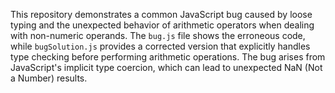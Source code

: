 This repository demonstrates a common JavaScript bug caused by loose typing and the unexpected behavior of arithmetic operators when dealing with non-numeric operands. The `bug.js` file shows the erroneous code, while `bugSolution.js` provides a corrected version that explicitly handles type checking before performing arithmetic operations.  The bug arises from JavaScript's implicit type coercion, which can lead to unexpected NaN (Not a Number) results.